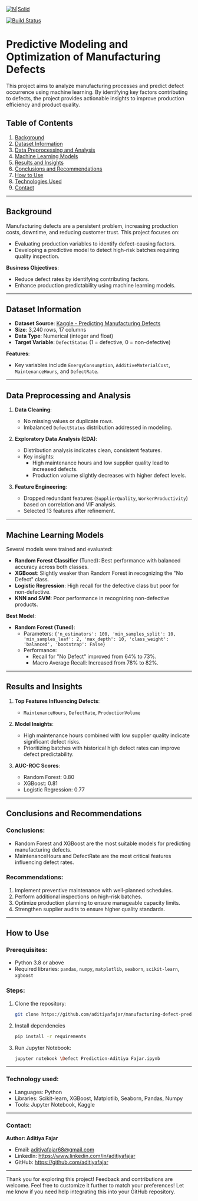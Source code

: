 
[![N|Solid](https://cldup.com/dTxpPi9lDf.thumb.png)](https://nodesource.com/products/nsolid)

[![Build Status](https://travis-ci.org/joemccann/dillinger.svg?branch=master)](https://travis-ci.org/joemccann/dillinger)

# Predictive Modeling and Optimization of Manufacturing Defects
This project aims to analyze manufacturing processes and predict defect occurrence using machine learning. By identifying key factors contributing to defects, the project provides actionable insights to improve production efficiency and product quality.

## Table of Contents
1. [Background](#background)
2. [Dataset Information](#dataset-information)
3. [Data Preprocessing and Analysis](#data-preprocessing-and-analysis)
4. [Machine Learning Models](#machine-learning-models)
5. [Results and Insights](#results-and-insights)
6. [Conclusions and Recommendations](#conclusions-and-recommendations)
7. [How to Use](#how-to-use)
8. [Technologies Used](#technologies-used)
9. [Contact](#contact)

---

## Background

Manufacturing defects are a persistent problem, increasing production costs, downtime, and reducing customer trust. This project focuses on:
- Evaluating production variables to identify defect-causing factors.
- Developing a predictive model to detect high-risk batches requiring quality inspection.

**Business Objectives**:
- Reduce defect rates by identifying contributing factors.
- Enhance production predictability using machine learning models.

---

## Dataset Information

- **Dataset Source**: [Kaggle - Predicting Manufacturing Defects](https://www.kaggle.com/datasets/rabieelkharoua/predicting-manufacturing-defects-dataset/data)
- **Size**: 3,240 rows, 17 columns
- **Data Type**: Numerical (integer and float)
- **Target Variable**: `DefectStatus` (1 = defective, 0 = non-defective)

**Features**:
- Key variables include `EnergyConsumption`, `AdditiveMaterialCost`, `MaintenanceHours`, and `DefectRate`.

---

## Data Preprocessing and Analysis

1. **Data Cleaning**:
   - No missing values or duplicate rows.
   - Imbalanced `DefectStatus` distribution addressed in modeling.

2. **Exploratory Data Analysis (EDA)**:
   - Distribution analysis indicates clean, consistent features.
   - Key insights:
     - High maintenance hours and low supplier quality lead to increased defects.
     - Production volume slightly decreases with higher defect levels.

3. **Feature Engineering**:
   - Dropped redundant features (`SupplierQuality`, `WorkerProductivity`) based on correlation and VIF analysis.
   - Selected 13 features after refinement.

---

## Machine Learning Models

Several models were trained and evaluated:
- **Random Forest Classifier** (Tuned): Best performance with balanced accuracy across both classes.
- **XGBoost**: Slightly weaker than Random Forest in recognizing the "No Defect" class.
- **Logistic Regression**: High recall for the defective class but poor for non-defective.
- **KNN and SVM**: Poor performance in recognizing non-defective products.

**Best Model**:
- **Random Forest (Tuned)**:
  - Parameters: `{'n_estimators': 100, 'min_samples_split': 10, 'min_samples_leaf': 2, 'max_depth': 10, 'class_weight': 'balanced', 'bootstrap': False}`
  - Performance:
    - Recall for "No Defect" improved from 64% to 73%.
    - Macro Average Recall: Increased from 78% to 82%.

---

## Results and Insights

1. **Top Features Influencing Defects**:
   - `MaintenanceHours`, `DefectRate`, `ProductionVolume`

2. **Model Insights**:
   - High maintenance hours combined with low supplier quality indicate significant defect risks.
   - Prioritizing batches with historical high defect rates can improve defect predictability.

3. **AUC-ROC Scores**:
   - Random Forest: 0.80
   - XGBoost: 0.81
   - Logistic Regression: 0.77

---

## Conclusions and Recommendations

### Conclusions:
- Random Forest and XGBoost are the most suitable models for predicting manufacturing defects.
- MaintenanceHours and DefectRate are the most critical features influencing defect rates.

### Recommendations:
1. Implement preventive maintenance with well-planned schedules.
2. Perform additional inspections on high-risk batches.
3. Optimize production planning to ensure manageable capacity limits.
4. Strengthen supplier audits to ensure higher quality standards.

---

## How to Use

### Prerequisites:
- Python 3.8 or above
- Required libraries: `pandas`, `numpy`, `matplotlib`, `seaborn`, `scikit-learn`, `xgboost` 

### Steps:
1. Clone the repository:
   ```bash
   git clone https://github.com/aditiyafajar/manufacturing-defect-prediction.git
2. Install dependencies
    ```bash
    pip install -r requirements
3. Run Jupyter Notebook:
    ```bash
    jupyter notebook \Defect Prediction-Aditiya Fajar.ipynb
---
### Technology used: 
- Languages: Python
- Libraries: Scikit-learn, XGBoost, Matplotlib, Seaborn, Pandas, Numpy
- Tools: Jupyter Notebook, Kaggle
---
### Contact: 
**Author: Aditiya Fajar**
- Email: aditiyafajar68@gmail.com
- LinkedIn: https://www.linkedin.com/in/aditiyafajar
- GitHub: https://github.com/aditiyafajar

---
Thank you for exploring this project! Feedback and contributions are welcome.
Feel free to customize it further to match your preferences! Let me know if you need help integrating this into your GitHub repository.


